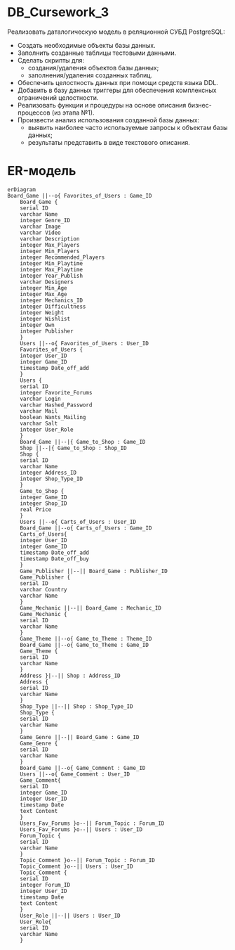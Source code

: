 # DB_Cursework_3
Реализовать даталогическую модель в реляционной СУБД PostgreSQL:

* Создать необходимые объекты базы данных.
* Заполнить созданные таблицы тестовыми данными.
* Сделать скрипты для:
  * создания/удаления объектов базы данных;
  * заполнения/удаления созданных таблиц.
* Обеспечить целостность данных при помощи средств языка DDL.
* Добавить в базу данных триггеры для обеспечения комплексных ограничений
целостности.
* Реализовать функции и процедуры на основе описания бизнес-процессов (из этапа
№1).
* Произвести анализ использования созданной базы данных:
  * выявить наиболее часто используемые запросы к объектам базы данных;
  * результаты представить в виде текстового описания. 
# ER-модель

```mermaid
erDiagram
Board_Game ||--o{ Favorites_of_Users : Game_ID
    Board_Game {
    serial ID        
    varchar Name            
    integer Genre_ID     
    varchar Image            
    varchar Video           
    varchar Description  
    integer Max_Players    
    integer Min_Players         
    integer Recommended_Players 
    integer Min_Playtime     
    integer Max_Playtime        
    integer Year_Publish       
    varchar Designers          
    integer Min_Age            
    integer Max_Age             
    integer Mechanics_ID        
    integer Difficultness       
    integer Weight
    integer Wishlist  
    integer Own   
    integer Publisher
    }
    Users ||--o{ Favorites_of_Users : User_ID
    Favorites_of_Users {
    integer User_ID
    integer Game_ID
    timestamp Date_off_add
    }
    Users {
    serial ID             
    integer Favorite_Forums
    varchar Login          
    varchar Hashed_Password
    varchar Mail           
    boolean Wants_Mailing  
    varchar Salt           
    integer User_Role      
    }
    Board_Game ||--|{ Game_to_Shop : Game_ID
    Shop ||--|{ Game_to_Shop : Shop_ID
    Shop {
    serial ID
    varchar Name
    integer Address_ID
    integer Shop_Type_ID
    }
    Game_to_Shop {
    integer Game_ID 
    integer Shop_ID 
    real Price
    }
    Users ||--o{ Carts_of_Users : User_ID
    Board_Game ||--o{ Carts_of_Users : Game_ID
    Carts_of_Users{
    integer User_ID
    integer Game_ID
    timestamp Date_off_add
    timestamp Date_off_buy
    }
    Game_Publisher ||--|| Board_Game : Publisher_ID
    Game_Publisher {
    serial ID
    varchar Country
    varchar Name
    }
    Game_Mechanic ||--|| Board_Game : Mechanic_ID
    Game_Mechanic {
    serial ID
    varchar Name
    }
    Game_Theme ||--o{ Game_to_Theme : Theme_ID
    Board_Game ||--o{ Game_to_Theme : Game_ID
    Game_Theme {
    serial ID
    varchar Name
    }
    Address }|--|| Shop : Address_ID
    Address {
    serial ID
    varchar Name
    }
    Shop_Type ||--|| Shop : Shop_Type_ID
    Shop_Type {
    serial ID
    varchar Name
    }
    Game_Genre ||--|| Board_Game : Game_ID
    Game_Genre {
    serial ID
    varchar Name
    }
    Board_Game ||--o{ Game_Comment : Game_ID
    Users ||--o{ Game_Comment : User_ID
    Game_Comment{
    serial ID
    integer Game_ID
    integer User_ID
    timestamp Date
    text Content
    }
    Users_Fav_Forums }o--|| Forum_Topic : Forum_ID
    Users_Fav_Forums }o--|| Users : User_ID
    Forum_Topic {
    serial ID
    varchar Name
    }
    Topic_Comment }o--|| Forum_Topic : Forum_ID
    Topic_Comment }o--|| Users : User_ID
    Topic_Comment {
    serial ID
    integer Forum_ID
    integer User_ID
    timestamp Date
    text Content    
    }
    User_Role ||--|| Users : User_ID
    User_Role{
    serial ID
    varchar Name
    }
```
  
